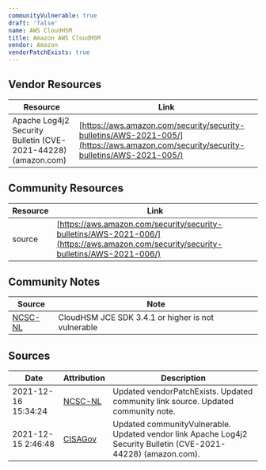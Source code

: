 ```yaml
---
communityVulnerable: true
draft: 'false'
name: AWS CloudHSM
title: Amazon AWS CloudHSM
vendor: Amazon
vendorPatchExists: true
---
```


## Vendor Resources
| Resource | Link |
| --- | --- |
| Apache Log4j2 Security Bulletin (CVE-2021-44228) (amazon.com) | [https://aws.amazon.com/security/security-bulletins/AWS-2021-005/](https://aws.amazon.com/security/security-bulletins/AWS-2021-005/) |

## Community Resources
| Resource | Link |
| --- | --- |
| source | [https://aws.amazon.com/security/security-bulletins/AWS-2021-006/](https://aws.amazon.com/security/security-bulletins/AWS-2021-006/) |

## Community Notes
| Source | Note |
| --- | --- |
| [NCSC-NL](https://github.com/NCSC-NL/log4shell/blob/main/software/README.md) | CloudHSM JCE SDK 3.4.1 or higher is not vulnerable |

## Sources
| Date | Attribution | Description |
| --- | --- | --- |
| 2021-12-16 15:34:24 | [NCSC-NL](https://github.com/NCSC-NL/log4shell/blob/main/software/README.md) | Updated vendorPatchExists. Updated community link source. Updated community note.  |
| 2021-12-15 2:46:48 | [CISAGov](https://raw.githubusercontent.com/cisagov/log4j-affected-db/develop/README.md) | Updated communityVulnerable. Updated vendor link Apache Log4j2 Security Bulletin (CVE-2021-44228) (amazon.com).  |
